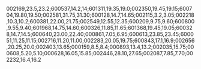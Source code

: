 002169,23.5,23.2;600537,14.2,14;601311,19.35,19.0;002350,19.45,19.15;600704,19.80,19.50;002581,31.75,31.30;600128,14.7,14.65;002115,3.2,3.05;002218,10.3,10.2;600381,22.00,21.75;002549,12.55,12.35;600209,9.75,9.60;600800,9.55,9.40;601968,14.75,14.60;600326,11.85,11.65;601368,19.45,19.05;600328,14.7,14.5;600640,23.00,22.40;000861,7.05,6.95;600613,23.85,23.45;600051,11.25,11.15;002716,11.20,11.00;002283,20.05,19.75;600843,17.1,16.9;002656,20.25,20.0;002403,13.65;000159,8.5,8.4;000893,13.4,13.2;002035,15.75;000608,5.20,5.10;000628,16.05,15.85;002446,28.10,27.65;002087,7.85,7.70;002232,16.4,16.2
